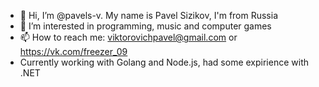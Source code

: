 - 👋 Hi, I’m @pavels-v. My name is Pavel Sizikov, I'm from Russia
- 👀 I’m interested in programming, music and computer games
- 📫 How to reach me: viktorovichpavel@gmail.com or https://vk.com/freezer_09
- Currently working with Golang and Node.js, had some expirience with .NET
